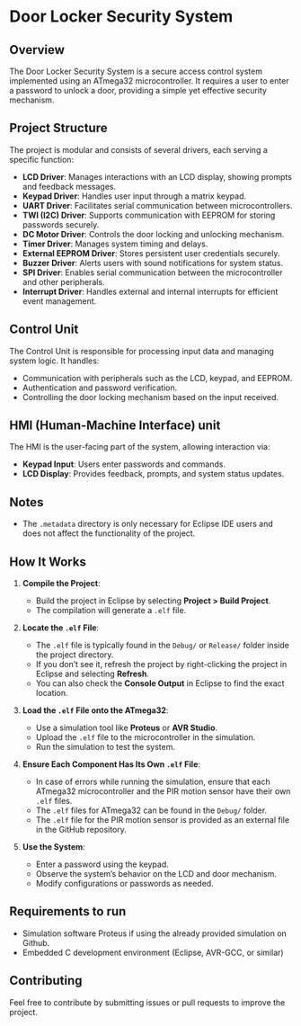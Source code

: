 # Door Locker Security System

## Overview

The Door Locker Security System is a secure access control system implemented using an ATmega32 microcontroller. It requires a user to enter a password to unlock a door, providing a simple yet effective security mechanism.

## Project Structure

The project is modular and consists of several drivers, each serving a specific function:

- **LCD Driver**: Manages interactions with an LCD display, showing prompts and feedback messages.
- **Keypad Driver**: Handles user input through a matrix keypad.
- **UART Driver**: Facilitates serial communication between microcontrollers.
- **TWI (I2C) Driver**: Supports communication with EEPROM for storing passwords securely.
- **DC Motor Driver**: Controls the door locking and unlocking mechanism.
- **Timer Driver**: Manages system timing and delays.
- **External EEPROM Driver**: Stores persistent user credentials securely.
- **Buzzer Driver**: Alerts users with sound notifications for system status.
- **SPI Driver**: Enables serial communication between the microcontroller and other peripherals.
- **Interrupt Driver**: Handles external and internal interrupts for efficient event management.

## Control Unit

The Control Unit is responsible for processing input data and managing system logic. It handles:

- Communication with peripherals such as the LCD, keypad, and EEPROM.
- Authentication and password verification.
- Controlling the door locking mechanism based on the input received.

## HMI (Human-Machine Interface) unit

The HMI is the user-facing part of the system, allowing interaction via:

- **Keypad Input**: Users enter passwords and commands.
- **LCD Display**: Provides feedback, prompts, and system status updates.

## Notes

- The `.metadata` directory is only necessary for Eclipse IDE users and does not affect the functionality of the project.

## How It Works

1. **Compile the Project**:

   - Build the project in Eclipse by selecting **Project > Build Project**.
   - The compilation will generate a `.elf` file.

2. **Locate the ****************************************`.elf`**************************************** File**:

   - The `.elf` file is typically found in the `Debug/` or `Release/` folder inside the project directory.
   - If you don’t see it, refresh the project by right-clicking the project in Eclipse and selecting **Refresh**.
   - You can also check the **Console Output** in Eclipse to find the exact location.

3. **Load the ****************************************`.elf`**************************************** File onto the ATmega32**:

   - Use a simulation tool like **Proteus** or **AVR Studio**.
   - Upload the `.elf` file to the microcontroller in the simulation.
   - Run the simulation to test the system.

4. **Ensure Each Component Has Its Own ****************************************`.elf`**************************************** File**:

   - In case of errors while running the simulation, ensure that each ATmega32 microcontroller and the PIR motion sensor have their own `.elf` files.
   - The `.elf` files for ATmega32 can be found in the `Debug/` folder.
   - The `.elf` file for the PIR motion sensor is provided as an external file in the GitHub repository.

5. **Use the System**:

   - Enter a password using the keypad.
   - Observe the system’s behavior on the LCD and door mechanism.
   - Modify configurations or passwords as needed.

## Requirements to run

- Simulation software Proteus if using the already provided simulation on Github.
- Embedded C development environment (Eclipse, AVR-GCC, or similar)

## Contributing

Feel free to contribute by submitting issues or pull requests to improve the project.

